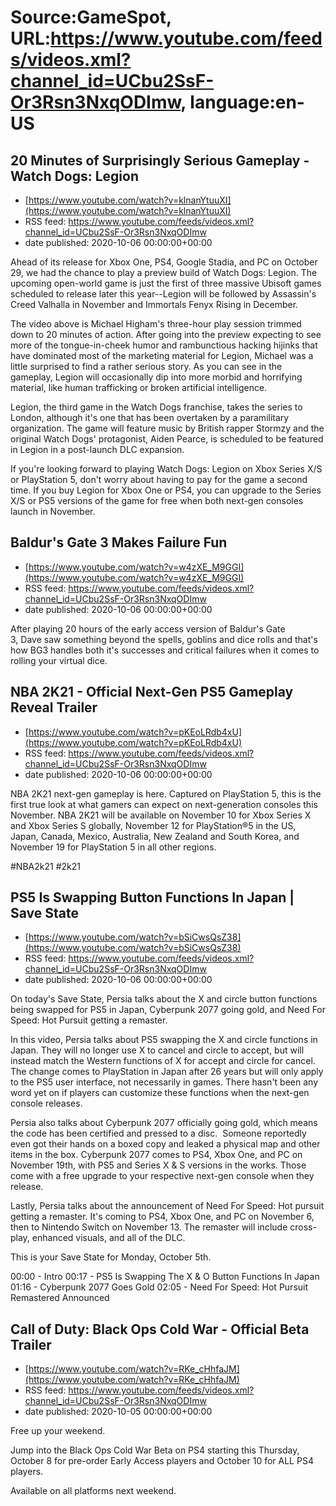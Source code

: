 # Source:GameSpot, URL:https://www.youtube.com/feeds/videos.xml?channel_id=UCbu2SsF-Or3Rsn3NxqODImw, language:en-US

## 20 Minutes of Surprisingly Serious Gameplay - Watch Dogs: Legion
 - [https://www.youtube.com/watch?v=klnanYtuuXI](https://www.youtube.com/watch?v=klnanYtuuXI)
 - RSS feed: https://www.youtube.com/feeds/videos.xml?channel_id=UCbu2SsF-Or3Rsn3NxqODImw
 - date published: 2020-10-06 00:00:00+00:00

Ahead of its release for Xbox One, PS4, Google Stadia, and PC on October 29, we had the chance to play a preview build of Watch Dogs: Legion. The upcoming open-world game is just the first of three massive Ubisoft games scheduled to release later this year--Legion will be followed by Assassin's Creed Valhalla in November and Immortals Fenyx Rising in December.

The video above is Michael Higham's three-hour play session trimmed down to 20 minutes of action. After going into the preview expecting to see more of the tongue-in-cheek humor and rambunctious hacking hijinks that have dominated most of the marketing material for Legion, Michael was a little surprised to find a rather serious story. As you can see in the gameplay, Legion will occasionally dip into more morbid and horrifying material, like human trafficking or broken artificial intelligence.

Legion, the third game in the Watch Dogs franchise, takes the series to London, although it's one that has been overtaken by a paramilitary organization. The game will feature music by British rapper Stormzy and the original Watch Dogs' protagonist, Aiden Pearce, is scheduled to be featured in Legion in a post-launch DLC expansion.

If you're looking forward to playing Watch Dogs: Legion on Xbox Series X/S or PlayStation 5, don't worry about having to pay for the game a second time. If you buy Legion for Xbox One or PS4, you can upgrade to the Series X/S or PS5 versions of the game for free when both next-gen consoles launch in November.

## Baldur's Gate 3 Makes Failure Fun
 - [https://www.youtube.com/watch?v=w4zXE_M9GGI](https://www.youtube.com/watch?v=w4zXE_M9GGI)
 - RSS feed: https://www.youtube.com/feeds/videos.xml?channel_id=UCbu2SsF-Or3Rsn3NxqODImw
 - date published: 2020-10-06 00:00:00+00:00

After playing 20 hours of the early access version of Baldur's Gate 3, Dave saw something beyond the spells, goblins and dice rolls and that's how BG3 handles both it's successes and critical failures when it comes to rolling your virtual dice.

## NBA 2K21 - Official Next-Gen PS5 Gameplay Reveal Trailer
 - [https://www.youtube.com/watch?v=pKEoLRdb4xU](https://www.youtube.com/watch?v=pKEoLRdb4xU)
 - RSS feed: https://www.youtube.com/feeds/videos.xml?channel_id=UCbu2SsF-Or3Rsn3NxqODImw
 - date published: 2020-10-06 00:00:00+00:00

NBA 2K21 next-gen gameplay is here. Captured on PlayStation 5, this is the first true look at what gamers can expect on next-generation consoles this November. NBA 2K21 will be available on November 10 for Xbox Series X and Xbox Series S globally, November 12 for PlayStation®5 in the US, Japan, Canada, Mexico, Australia, New Zealand and South Korea, and November 19 for PlayStation 5 in all other regions.

#NBA2k21
#2k21

## PS5 Is Swapping Button Functions In Japan | Save State
 - [https://www.youtube.com/watch?v=bSiCwsQsZ38](https://www.youtube.com/watch?v=bSiCwsQsZ38)
 - RSS feed: https://www.youtube.com/feeds/videos.xml?channel_id=UCbu2SsF-Or3Rsn3NxqODImw
 - date published: 2020-10-06 00:00:00+00:00

On today's Save State, Persia talks about the X and circle button functions being swapped for PS5 in Japan, Cyberpunk 2077 going gold, and Need For Speed: Hot Pursuit getting a remaster.

In this video, Persia talks about PS5 swapping the X and circle functions in Japan. They will no longer use X to cancel and circle to accept, but will instead match the Western functions of X for accept and circle for cancel. The change comes to PlayStation in Japan after 26 years but will only apply to the PS5 user interface, not necessarily in games. There hasn't been any word yet on if players can customize these functions when the next-gen console releases. 

Persia also talks about Cyberpunk 2077 officially going gold, which means the code has been certified and pressed to a disc.  Someone reportedly even got their hands on a boxed copy and leaked a physical map and other items in the box. Cyberpunk 2077 comes to PS4, Xbox One, and PC on November 19th, with PS5 and Series X & S versions in the works. Those come with a free upgrade to your respective next-gen console when they release.

Lastly, Persia talks about the announcement of Need For Speed: Hot pursuit getting a remaster. It's coming to PS4, Xbox One, and PC on November 6, then to Nintendo Switch on November 13. The remaster will include cross-play, enhanced visuals, and all of the DLC.

This is your Save State for Monday, October 5th.

00:00 - Intro
00:17 - PS5 Is Swapping The X & O Button Functions In Japan
01:16 - Cyberpunk 2077 Goes Gold
02:05 - Need For Speed: Hot Pursuit Remastered Announced

## Call of Duty: Black Ops Cold War - Official Beta Trailer
 - [https://www.youtube.com/watch?v=RKe_cHhfaJM](https://www.youtube.com/watch?v=RKe_cHhfaJM)
 - RSS feed: https://www.youtube.com/feeds/videos.xml?channel_id=UCbu2SsF-Or3Rsn3NxqODImw
 - date published: 2020-10-05 00:00:00+00:00

Free up your weekend.

Jump into the Black Ops Cold War Beta on PS4 starting this Thursday, October 8 for pre-order Early Access players and October 10 for ALL PS4 players.

Available on all platforms next weekend.

